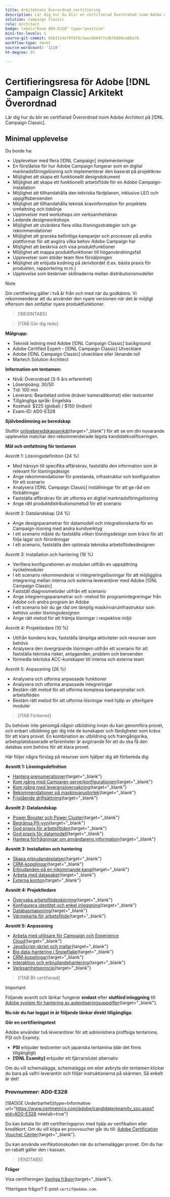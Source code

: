 ```yaml
---
title: Arkitektens Överordnad certifiering
description: Lär dig hur du blir en certifierad Överordnad inom Adobe Architect på [!DNL Campaign Classic].
solution: Campaign Classic
role: Architect
badge: label="Exam AD0-E328" type="positive"
mini-toc-levels: 1
source-git-commit: 8561514ef0f870c3aec969477c96fb809ce86e76
workflow-type: tm+mt
source-wordcount: '1118'
ht-degree: 8%

---
```



# Certifieringsresa för Adobe [!DNL Campaign Classic] Arkitekt Överordnad

Lär dig hur du blir en certifierad Överordnad inom Adobe Architect på [!DNL Campaign Classic].

## Minimal upplevelse

Du borde ha:

* Upplevelser med flera [!DNL Campaign] implementeringar
* En förståelse för hur Adobe Campaign fungerar som en digital marknadsföringslösning och implementerar den baserat på projektkrav
* Möjlighet att skapa ett funktionellt designdokument
* Möjlighet att skapa ett funktionellt arbetsflöde för en Adobe Campaign-installation
* Möjlighet att tillhandahålla den tekniska färdplanen, inklusive LEO och uppgiftsberoenden
* Möjlighet att tillhandahålla teknisk kravinformation för projektets omfattning och tidslinje
* Upplevelser med workshops om verksamhetskrav
* Ledande designworkshops
* Möjlighet att utvärdera flera olika lösningsstrategier och ge rekommendationer
* Möjlighet att granska befintliga kampanjer och processer på andra plattformar för att avgöra vilka behov Adobe Campaign har
* Möjlighet att beskriva och visa produktfunktioner
* Möjlighet att mappa produktfunktioner till höganvändningsfall
* Upplevelser som stöder team före försäljningen
* Möjlighet att erbjuda kodning på skrivbordet (t.ex. bästa praxis för produkten, rapportering m.m.)
* Upplevelse som beskriver skillnaderna mellan distributionsmodeller

>[!NOTE]
>
>Din certifiering gäller i två år från och med när du godkänns. Vi rekommenderar att du använder den nyare versionen när det är möjligt eftersom den omfattar nyare produktfunktioner.

>[!BEGINTABS]

>[!TAB Gör dig redo]

**Målgrupp:**

* Teknisk ledning med Adobe [!DNL Campaign Classic] background
* Adobe Certified Expert - [!DNL Campaign Classic] Utvecklare
* Adobe [!DNL Campaign Classic] utvecklare eller liknande roll
* Martech Solution Architect

**Information om tentamen:**

* Nivå: Överordnad (3-5 års erfarenhet)
* Lösenpoäng: 30/50
* Tid: 100 min
* Leverans: Bearbetad online (kräver kameraåtkomst) eller testcenter
* Tillgängliga språk: Engelska
* Kostnad: $225 (global) / $150 (Indien)
* Exam-ID: AD0-E328

**Självbedömning av beredskap**

Slutför [onlineberedskapsenkät](https://scorpion.caveon.com/launchpad/ad-q-e318-readiness-questionnaire-for-adobe-campaign-classic-architect-master-exam/ad-q-e318-readiness-questionnaire-for-adobe-campaign-classic-architect-master-exam){target="_blank"} för att se om din nuvarande upplevelse matchar den rekommenderade lägsta kandidatkvalificeringen.

**Mål och omfattning för tentamen**

Avsnitt 1: Lösningsdefinition (24 %)

* Med hänsyn till specifika affärskrav, fastställa den information som är relevant för lösningsdesign
* Ange rekommendationer för prestanda, infrastruktur och konfiguration för ett scenario
* Analysera [!DNL Campaign Classic] inställningar för att ge råd om förbättringar
* Fastställa affärskrav för att utforma en digital marknadsföringslösning
* Ange rätt produktdistributionsmetod för ett scenario

Avsnitt 2: Datalandskap (24 %)

* Ange designparametrar för datamodell och integrationskarta för en Campaign-lösning med andra kundverktyg
* I ett scenario måste du fastställa vilken lösningsdesign som krävs för att följa lagar och förordningar
* I ett scenario, fastställa den optimala tekniska arbetsflödesdesignen

Avsnitt 3: Installation och hantering (16 %)

* Verifiera konfigurationen av modulen utifrån en uppsättning nyckelmoduler
* I ett scenario rekommenderar vi integreringslösningar för att möjliggöra integrering mellan interna och externa leverantörer med Adobe [!DNL Campaign Classic]
* Fastställ diagnosmetoder utifrån ett scenario
* Ange integreringsparametrar och -metod för programintegreringar från Adobe och andra program än Adobe
* I ett scenario bör du ge råd om lämplig maskinvaruinfrastruktur som behövs under lösningsdesignen
* Ange rätt metod för att främja lösningar i respektive miljö

Avsnitt 4: Projektledare (10 %)

* Utifrån kundens krav, fastställa lämpliga aktiviteter och resurser som behövs
* Analysera den övergripande lösningen utifrån ett scenario för att fastställa tekniska risker, antaganden, problem och beroenden
* förmedla tekniska ACC-kunskaper till interna och externa team

Avsnitt 5: Anpassning (26 %)

* Analysera och utforma anpassade funktioner
* Analysera och utforma anpassade integreringar
* Bestäm rätt metod för att utforma komplexa kampanjmallar och arbetsflöden
* Bestäm rätt metod för att utforma lösningar med hjälp av ytterligare moduler

>[!TAB Förbered]

Du behöver inte genomgå någon utbildning innan du kan genomföra provet, och enbart utbildning ger dig inte de kunskaper och färdigheter som krävs för att klara provet. En kombination av utbildning och framgångsrika, arbetsplatsbaserade erfarenheter är avgörande för att du ska få den databas som behövs för att klara provet.

Här följer några förslag på resurser som hjälper dig att förbereda dig:

**Avsnitt 1: Lösningsdefinition**

* [Hantera prenumerationer](https://experienceleague.adobe.com/docs/campaign-classic/using/sending-messages/subscriptions-and-referrals/managing-subscriptions.html?lang=en){target="_blank"}
* [Kom igång med Campaign-serverkonfigurationen](https://experienceleague.adobe.com/docs/campaign-classic/using/installing-campaign-classic/additional-configurations/configuring-campaign-server.html?lang=en){target="_blank"}
* [Kom igång med leveransövervakning](https://experienceleague.adobe.com/docs/campaign-classic/using/sending-messages/monitoring-deliveries/about-delivery-monitoring.html?lang=en){target="_blank"}
* [Rekommendationer på maskinvarustorlek](https://experienceleague.adobe.com/docs/campaign-classic/using/technotes/hardware-sizing.html?lang=en){target="_blank"}
* [Fristående driftsättning](https://experienceleague.adobe.com/docs/campaign-classic/using/installing-campaign-classic/deployment-types-/standalone-deployment.html?lang=en){target="_blank"}

**Avsnitt 2: Datalandskap**

* [Power Booster och Power Cluster](https://experienceleague.adobe.com/docs/campaign-classic/using/installing-campaign-classic/deployment-types-/power-booster-and-power-cluster.html?lang=en){target="_blank"}
* [Begränsa PII-vyn](https://experienceleague.adobe.com/docs/campaign-classic/using/configuring-campaign-classic/editing-schemas/restricting-pii-view.html?lang=en){target="_blank"}
* [God praxis för arbetsflöden](https://experienceleague.adobe.com/docs/campaign-classic/using/automating-with-workflows/introduction/workflow-best-practices.html?lang=sv){target="_blank"}
* [God praxis för datamodell](https://experienceleague.adobe.com/docs/campaign-classic/using/configuring-campaign-classic/data-model/data-model-best-practices.html?lang=sv){target="_blank"}
* [Hantera förfrågningar om användarens information](https://experienceleague.adobe.com/docs/campaign-classic/using/getting-started/privacy/privacy-requests/privacy-requests.html){target="_blank"}

**Avsnitt 3: Installation och hantering**

* [Skapa erbjudandeplatser](https://experienceleague.adobe.com/docs/campaign-classic/using/managing-offers/managing-environments/creating-offer-spaces.html?lang=en){target="_blank"}
* [CRM-kopplingar](https://experienceleague.adobe.com/docs/campaign-classic/using/getting-started/connectors/crm-connectors/crm-connectors.html?lang=en){target="_blank"}
* [Erbjudanden på en inkommande kanal](https://experienceleague.adobe.com/docs/campaign-classic/using/managing-offers/case-study/offers-on-an-inbound-channel.html?lang=en){target="_blank"}
* [Arbeta med datapaket](https://experienceleague.adobe.com/docs/campaign-classic/using/getting-started/administration-basics/working-with-data-packages.html?lang=en){target="_blank"}
* [Externa konton](https://experienceleague.adobe.com/docs/campaign-classic/using/installing-campaign-classic/accessing-external-database/external-accounts.html?lang=en){target="_blank"}

**Avsnitt 4: Projektledare**

* [Övervaka arbetsflödeskörning](https://experienceleague.adobe.com/docs/campaign-classic/using/automating-with-workflows/monitoring-workflows/monitoring-workflow-execution.html?lang=sv){target="_blank"}
* [Konfigurera identitet och enkel inloggning](https://helpx.adobe.com/uk/enterprise/using/set-up-identity.html){target="_blank"}
* [Databasmappning](https://experienceleague.adobe.com/docs/campaign-classic/using/configuring-campaign-classic/schema-reference/database-mapping.html?lang=en){target="_blank"}
* [Värmekarta för arbetsflöde](https://experienceleague.adobe.com/docs/campaign-classic/using/automating-with-workflows/monitoring-workflows/heatmap.html?lang=en){target="_blank"}

**Avsnitt 5: Anpassning**

* [Arbeta med utlösare för Campaign och Experience Cloud](https://experienceleague.adobe.com/docs/campaign-classic/using/integrating-with-adobe-experience-cloud/experience-triggers/about-triggers.html?lang=en){target="_blank"}
* [JavaScript-skript och mallar](https://experienceleague.adobe.com/docs/campaign-classic/using/automating-with-workflows/advanced-management/javascript-scripts-and-templates.html?lang=en){target="_blank"}
* [Big data-hantering i Snowflake](https://experienceleague.adobe.com/docs/campaign-classic-learn/tutorials/administrating/fda/big-data-segmentation-on-snowflake.html?lang=en){target="_blank"}
* [CRM-kopplingar](https://experienceleague.adobe.com/docs/campaign-classic/using/getting-started/connectors/crm-connectors/crm-connectors.html?lang=en){target="_blank"}
* [Interaktion och erbjudandehantering](https://experienceleague.adobe.com/docs/campaign-classic/using/managing-offers/interaction-overview/interaction-and-offer-management.html?lang=en){target="_blank"}
* [Verksamhetsprincip](https://experienceleague.adobe.com/docs/campaign-classic/using/monitoring-campaign-classic/production-procedures/operating-principle.html?lang=en){target="_blank"}

>[!TAB Bli certifierad]

>[!IMPORTANT]
>
>Följande avsnitt och länkar fungerar **endast**  efter **slutförd inloggning** till [Adobe system för hantering av autentiseringsuppgifter](http://www.certmetrics.com/adobe){target="_blank"}.

**Nu när du har loggat in är följande länkar direkt tillgängliga.**

**Gör en certifieringstest**

Adobe använder två leverantörer för att administrera proffsiga tentamina, PSI och Examity.

* **PSI** erbjuder testcenter och japanska tentamina (där det finns tillgängligt)
* **[!DNL Examity]** erbjuder ett fjärranslutet alternativ

Om du vill schemalägga, schemalägga om eller avbryta din tentamen klickar du bara på valfri leverantör och följer instruktionerna på skärmen. Så enkelt är det!

### Provnummer: AD0-E328

[!BADGE Underbarhet]{type=Informative url="https://www.certmetrics.com/adobe/candidate/examity_sso.aspx?eid=AD0-E328 newtab=true"}

Du kan betala för ditt certifieringsprov med hjälp av verifikation eller kreditkort. Om du vill köpa en provvoucher går du till: [Adobe Certification Voucher Center](https://market.xvoucher.com/adobe/global){target="_blank"}.

Du kan använda verifikationskoden när du schemalägger provet. Om du har en rabatt gäller den i kassan.

>[!ENDTABS]

**Frågor**

Visa certifieringen [Vanliga frågor](https://experienceleague.adobe.com/docs/certification/certification/faq.html?lang=en){target="_blank"}.

Ytterligare frågor? E-post `certif@adobe.com`.
